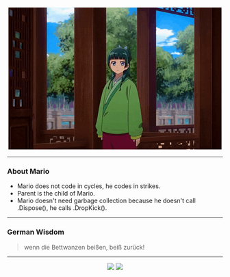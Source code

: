 <p align="center">
  <img src="assets/maomao.gif" />
</p>

---

### About Mario
- Mario does not code in cycles, he codes in strikes.
- Parent is the child of Mario.
- Mario doesn't need garbage collection because he doesn't call .Dispose(), he calls .DropKick().

---

### German Wisdom
> wenn die Bettwanzen beißen, beiß zurück!

---

<p align="center">
  <a>
    <img height="180em" src="https://github-readme-stats-eight-theta.vercel.app/api?username=Torfkopp&show_icons=true&theme=dark&include_all_commits=true&count_private=true"/>
  </a>
  <a href="https://github.com/Torfkopp?tab=repositories">
    <img height="180em" src="https://github-readme-stats-eight-theta.vercel.app/api/top-langs/?username=torfkopp&layout=compact&theme=dark&langs_count=8&hide=java"/>
  </a>
</p>
